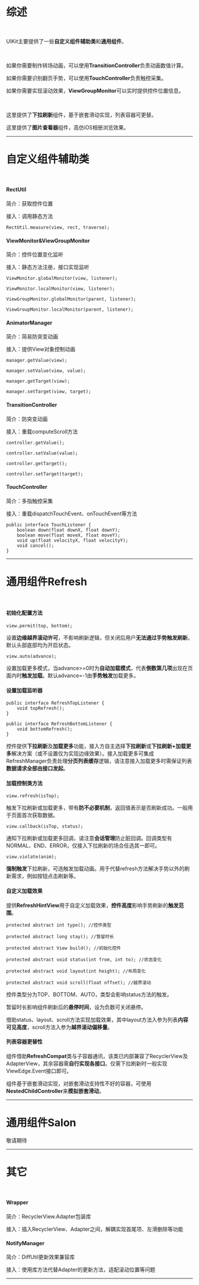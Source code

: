 # 综述

<br>

UIKit主要提供了一些**自定义组件辅助类**和**通用组件**。

<br>

如果你需要制作转场动画，可以使用**TransitionController**负责动画数值计算。

如果你需要识别翻页手势，可以使用**TouchController**负责触控采集。

如果你需要实现滚动效果，**ViewGroupMonitor**可以实时提供控件位置信息。

<br>

这里提供了**下拉刷新**组件，基于嵌套滑动实现，列表容器可更替。

这里提供了**图片查看器**组件，高仿iOS相册浏览效果。

***

# 自定义组件辅助类

<br>

#### RectUtil

简介：获取控件位置

接入：调用静态方法

`RectUtil.measure(view, rect, traverse);`

#### ViewMonitor&ViewGroupMonitor

简介：控件位置变化监听

接入：静态方法注册，接口实现监听

`ViewMonitor.globalMonitor(view, listener);`

`ViewMonitor.localMonitor(view, listener);`

`ViewGroupMonitor.globalMonitor(parent, listener);`

`ViewGroupMonitor.localMonitor(parent, listener);`

#### AnimatorManager

简介：简易防突变动画

接入：提供View对象控制动画

`manager.getValue(view);`

`manager.setValue(view, value);`

`manager.getTarget(view);`

`manager.setTarget(view, target);`

#### TransitionController

简介：防突变动画

接入：重载computeScroll方法

`controller.getValue();`

`controller.setValue(value);`

`controller.getTarget();`

`controller.setTarget(target);`

#### TouchController

简介：多指触控采集

接入：重载dispatchTouchEvent、onTouchEvent等方法

    public interface TouchListener {
        boolean down(float downX, float downY);
        boolean move(float moveX, float moveY);
        void up(float velocityX, float velocityY);
        void cancel();
    }

***

# 通用组件Refresh

<br>

#### 初始化配置方法

`view.permit(top, bottom);`

设置**边缘越界滚动许可**，不影响刷新逻辑，但关闭后用户**无法通过手势触发刷新**。默认头部底部均为开启状态。

`view.auto(advance);`

设置加载更多模式，当advance>=0时为**自动加载模式**，代表**倒数第几项**出现在页面内时**触发加载**。默认advance=-1由**手势触发**加载更多。

#### 设置加载监听器

    public interface RefreshTopListener {
        void topRefresh();
    }

    public interface RefreshBottomListener {
        void bottomRefresh();
    }

控件提供**下拉刷新**及**加载更多**功能，接入方自主选择**下拉刷新**或**下拉刷新+加载更多**解决方案（或不设置仅为实现边缘效果）。接入加载更多可集成RefreshManager负责处理**分页列表缓存**逻辑，请注意接入加载更多时需保证列表**数据请求全部由接口发起**。

#### 加载控制类方法

`view.refresh(isTop);`

触发下拉刷新或加载更多，带有**防不必要机制**，返回值表示是否刷新成功。一般用于页面首次获取数据。

`view.callback(isTop, status);`

通知下拉刷新或加载更多回调，请注意**会话管理**防止脏回调。回调类型有NORMAL、END、ERROR，仅接入下拉刷新的场合任选其一即可。

`view.violate(anim);`

**强制触发**下拉刷新，可选触发加载动画。用于代替refresh方法解决手势以外的刷新需求，例如按钮点击刷新等。

#### 自定义加载效果

提供**RefreshHintView**用于自定义加载效果，**控件高度**影响手势刷新的**触发范围**。

    protected abstract int type(); //控件类型

    protected abstract long stay(); //暂留时长

    protected abstract View build(); //初始化控件

    protected abstract void status(int from, int to); //状态变化

    protected abstract void layout(int height); //布局变化

    protected abstract void scroll(float offset); //越界滚动

控件类型分为TOP、BOTTOM、AUTO，类型会影响status方法的触发。

暂留时长影响组件刷新后的**悬停时间**，设为负数可关闭悬停。

借助status、layout、scroll方法实现加载效果，其中layout方法入参为列表**内容可见高度**，scroll方法入参为**越界滚动偏移量**。

#### 列表容器更替性

组件借助**RefreshCompat**类与子容器通讯，该类已内部兼容了RecyclerView及AdapterView，其余容器需**自行实现各接口**。仅需下拉刷新时一般实现ViewEdge.Event接口即可。

组件基于嵌套滑动实现，对嵌套滑动支持性不好的容器，可使用**NestedChildController**来**模拟嵌套滑动**。

***

# 通用组件Salon

敬请期待

***

# 其它

<br>

#### Wrapper

简介：RecyclerView.Adapter包装库

接入：插入RecyclerView、Adapter之间，解耦实现首尾项、左滑删除等功能

#### NotifyManager

简介：DiffUtil更新效果兼容库

接入：使用库方法代替Adapter的更新方法，适配滚动位置等问题

***
